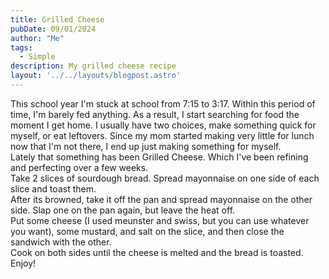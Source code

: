 ```yaml
---
title: Grilled Cheese
pubDate: 09/01/2024
author: "Me"
tags:
  - Simple
description: My grilled cheese recipe
layout: '../../layouts/blogpost.astro'
---
```



This school year I'm stuck at school from 7:15 to 3:17. Within this period of time, I'm barely fed anything. As a result, I start searching for food the moment I get home. I usually have two choices, make something quick for myself, or eat leftovers. Since my mom started making very little for lunch now that I'm not there, I end up just making something for myself.  <br/>
Lately that something has been Grilled Cheese. Which I've been refining and perfecting over a few weeks. <br/>
Take 2 slices of sourdough bread. Spread mayonnaise on one side of each slice and toast them.  <br/>
After its browned, take it off the pan and spread mayonnaise on the other side. Slap one on the pan again, but leave the heat off.  <br/>
Put some cheese (I used meunster and swiss, but you can use whatever you want), some mustard, and salt on the slice, and then close the sandwich with the other.<br/>
Cook on both sides until the cheese is melted and the bread is toasted. <br/>
Enjoy! 

